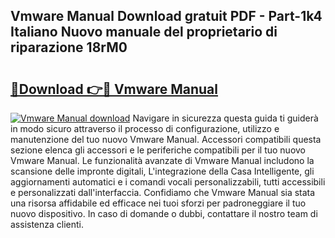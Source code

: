 ## Vmware Manual Download gratuit PDF - Part-1k4 Italiano Nuovo manuale del proprietario di riparazione 18rM0

# <h2><a href="http://dfgvdg.blite.top/?on=Vmware+Manual">🔗Download 👉🔴 Vmware Manual</a></h2>

[![Vmware Manual download](https://i.imgur.com/lujVjoI.png)](http://dfgvdg.blite.top/?on=Vmware+Manual)
Navigare in sicurezza questa guida ti guiderà in modo sicuro attraverso il processo di configurazione, utilizzo e manutenzione del tuo nuovo Vmware Manual. Accessori compatibili questa sezione elenca gli accessori e le periferiche compatibili per il tuo nuovo Vmware Manual. Le funzionalità avanzate di Vmware Manual includono la scansione delle impronte digitali, L'integrazione della Casa Intelligente, gli aggiornamenti automatici e i comandi vocali personalizzabili, tutti accessibili e personalizzati dall'interfaccia. Confidiamo che Vmware Manual sia stata una risorsa affidabile ed efficace nei tuoi sforzi per padroneggiare il tuo nuovo dispositivo. In caso di domande o dubbi, contattare il nostro team di assistenza clienti.
